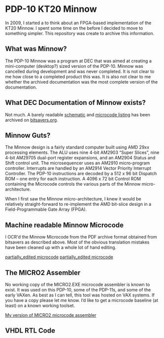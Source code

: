 # PDP-10 KT20 Minnow

In 2009, I started a to think about an FPGA-based implementation of the KT20 Minnow.  I spent some time on the  before I decided to move to something simpler.
This repository was create to archive this information.

## What was Minnow?
The PDP-10 Minnow was a program at DEC that was aimed at creating a mini-computer (desktop?) sized version of the PDP-10.  Minnow was cancelled
during development and was never completed.  It is not clear to me how close to a completed product this was.  It is also not clear to me whether
the archived documentation was the most complete version of the documentation.

## What DEC Documentation of Minnow exists?

Not much.  A barely readable [schematic](http://www.bitsavers.org/pdf/dec/pdp10/KT20_Minnow/minnow_Schems_1979.pdf) and [microcode listing](http://www.bitsavers.org/pdf/dec/pdp10/KT20_Minnow/minnow_uCodeSrc.pdf) has been archived on [bitsavers.org](http://www.bitsavers.org).

## Minnow Guts?

The Minnow design is a fairly standard computer built using AMD 29xx processing elements.  The ALU uses nine 4-bit AM2903 “Super Slices”,
nine 4-bit AM29705 dual-port register expansions, and an AM2904 Status and Shift control unit.  The microsequencer uses an AM2910
micro-program controller.  Interrupts are handled by an AM2914 Vector Priority Interrupt Controller.  The PDP-10 instructions are
decoded by a 512 x 96 bit Dispatch ROM – one entry for each instruction.  A 4096 x 72 bit Control ROM containing the Microcode controls
the various parts of the Minnow micro-architecture.

When I first saw the Minnow micro-architecture, I knew it would be relatively straight-forward to re-implement the AMD bit-slice design
in a Field-Programmable Gate Array (FPGA).

## Machine readable Minnow Microcode

I OCR'd the Minnow Microcode from the PDF archive format obtained from bitsavers as described above.
Most of the obvious translation mistakes have been cleaned up with a whole lot of hand editing.

[partially_edited microcode](https://github.com/KS10FPGA/Minnow/minnow_v1.mic)
[partially_edited microcode](https://github.com/KS10FPGA/Minnow/minnow_v2.mic)

## The MICRO2 Assembler

No working copy of the MICRO2.EXE microcode assembler is known to exist.  It was used on this PDP-10,
some of the PDP-11s, and some of the early VAXen.  As best as I can tell, this tool was hosted on VAX
systems.   If you have a copy please let me know.  I’d like to get a microcode baseline (at least)
on a known working toolset.

[My version of MICRO2 microcode assembler](https://github.com/KS10FPGA/Minnow/asm27.tgz)

## VHDL RTL Code

